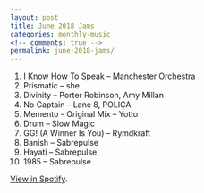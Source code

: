```yaml
---
layout: post
title: June 2018 Jams
categories: monthly-music
<!-- comments: true -->
permalink: june-2018-jams/
---
```


1. I Know How To Speak – Manchester Orchestra
2. Prismatic – she
3. Divinity – Porter Robinson, Amy Millan
4. No Captain – Lane 8, POLIÇA
5. Memento - Original Mix – Yotto
6. Drum – Slow Magic
7. GG! (A Winner Is You) – Rymdkraft
8. Banish – Sabrepulse
9. Hayati – Sabrepulse
10. 1985 – Sabrepulse

[View in Spotify][spotify].  

[spotify]: https://open.spotify.com/user/fred.hohman/playlist/7zZ8M0NnSIs9QZ6N0zmDhH?si=RU5Sa7HqTsGlrWG4BasBgA